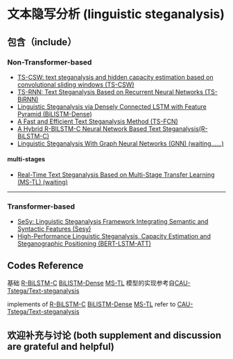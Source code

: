 # 文本隐写分析 (linguistic steganalysis)


## 包含（include）
### Non-Transformer-based
- [TS-CSW: text steganalysis and hidden capacity estimation based on convolutional sliding windows (TS-CSW)](https://link.springer.com/article/10.1007/s11042-020-08716-w)
- [TS-RNN: Text Steganalysis Based on Recurrent Neural Networks (TS-BiRNN)](https://ieeexplore.ieee.org/abstract/document/8727932)
- [Linguistic Steganalysis via Densely Connected LSTM with Feature Pyramid (BiLISTM-Dense)](https://dl.acm.org/doi/abs/10.1145/3369412.3395067)
- [A Fast and Efficient Text Steganalysis Method (TS-FCN)](https://ieeexplore.ieee.org/document/8653856)
- [A Hybrid R-BILSTM-C Neural Network Based Text Steganalysis(R-BiLSTM-C)](https://ieeexplore.ieee.org/abstract/document/8903243)
- [Linguistic Steganalysis With Graph Neural Networks (GNN) (waiting......) ](https://ieeexplore.ieee.org/document/9364681)

#### multi-stages
- [Real-Time Text Steganalysis Based on Multi-Stage Transfer Learning (MS-TL) (waiting)](https://ieeexplore.ieee.org/abstract/document/9484749/)
------
### Transformer-based
- [SeSy: Linguistic Steganalysis Framework Integrating Semantic and Syntactic Features (Sesy)](https://ieeexplore.ieee.org/abstract/document/9591452)
- [High-Performance Linguistic Steganalysis, Capacity Estimation and Steganographic Positioning (BERT-LSTM-ATT)](https://link.springer.com/chapter/10.1007%2F978-3-030-69449-4_7)

## Codes Reference
基础 [R-BiLSTM-C](https://ieeexplore.ieee.org/abstract/document/8903243) [BiLISTM-Dense](https://dl.acm.org/doi/abs/10.1145/3369412.3395067) [MS-TL](https://ieeexplore.ieee.org/abstract/document/9484749/) 模型的实现参考自[CAU-Tstega/Text-steganalysis](https://github.com/CAU-Tstega/Text-steganalysis)

implements of [R-BiLSTM-C](https://ieeexplore.ieee.org/abstract/document/8903243) [BiLISTM-Dense](https://dl.acm.org/doi/abs/10.1145/3369412.3395067) [MS-TL](https://ieeexplore.ieee.org/abstract/document/9484749/) refer to [CAU-Tstega/Text-steganalysis](https://github.com/CAU-Tstega/Text-steganalysis)

## 欢迎补充与讨论 (both supplement and discussion are grateful and helpful)

